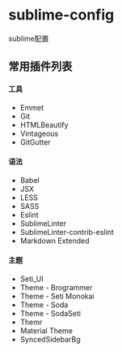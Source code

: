# sublime-config
sublime配置

## 常用插件列表

#### 工具

- Emmet
- Git
- HTMLBeautify
- Vintageous 
- GitGutter

#### 语法
- Babel
- JSX
- LESS
- SASS
- Eslint
- SublimeLinter
- SublimeLinter-contrib-eslint
- Markdown Extended


#### 主题
- Seti_UI
- Theme - Brogrammer
- Theme - Seti Monokai
- Theme - Soda
- Theme - SodaSeti
- Themr
- Material Theme
- SyncedSidebarBg


